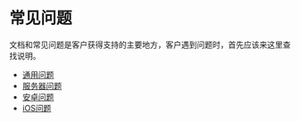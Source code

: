 # 常见问题
文档和常见问题是客户获得支持的主要地方，客户遇到问题时，首先应该来这里查找说明。

* [通用问题](general.md)
* [服务器问题](server.md)
* [安卓问题](android.md)
* [iOS问题](ios.md)
